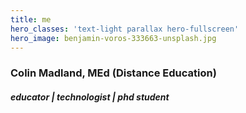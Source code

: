 ```yaml
---
title: me
hero_classes: 'text-light parallax hero-fullscreen'
hero_image: benjamin-voros-333663-unsplash.jpg
---
```


### Colin Madland, MEd (Distance Education)
##### educator | technologist | phd student
